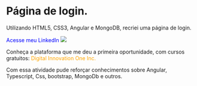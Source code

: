 # Página de login.

Utilizando HTML5, CSS3, Angular e MongoDB, recriei uma página de login.

<a href="http://www.linkedin.com/in/vcfo" style="text-decoration: none; color: blue;">Acesse meu LinkedIn
<img src="https://i.ibb.co/2yC53dB/print-login.png"/></a>
  
Conheça a plataforma que me deu a primeira oportunidade, com cursos gratuitos: <a href="www.digitalinnovationone.com" style="text-decoration: none; color: orange;">Digital Innovation One Inc.</a>

Com essa atividade pude reforçar conhecimentos sobre Angular, Typescript, Css, bootstrap, MongoDb e outros.

